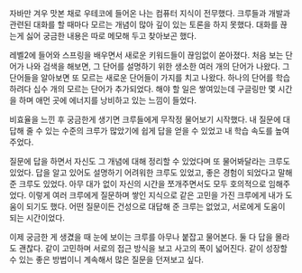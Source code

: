 자바만 겨우 맛본 채로 우테코에 들어온 나는 컴퓨터 지식이 전무했다.
크루들과 개발과 관련된 대화를 할 때마다 모르는 개념이 많아 깊이 있는 토론을 하지 못했다.
대화를 끊는게 싫어 궁금한 내용은 따로 메모해 두고 찾아보곤 했다.

레벨2에 들어와 스프링을 배우면서 새로운 키워드들이 끊임없이 쏟아졌다.
처음 보는 단어가 나와 검색을 해보면, 그 단어를 설명하기 위한 생소한 여러 개의 단어가 나왔다.
그 단어들을 알아보면 또 모르는 새로운 단어들이 가지를 치고 나왔다.
하나의 단어를 학습하려다 십수 개의 모르는 단어가 추가되었다.
해야 할 일은 쌓여있는데 구글링만 몇 시간을 하며 애먼 곳에 에너지를 낭비하고 있는 느낌이 들었다.

비효율을 느낀 후 궁금한게 생기면 크루들에게 무작정 물어보기 시작했다.
내 질문에 대답해 줄 수 있는 수준의 크루가 많았기에 쉽게 답을 얻을 수 있었고 내 학습 속도를 높여주었다.

질문에 답을 하면서 자신도 그 개념에 대해 정리할 수 있었다며 또 물어봐달라는 크루도 있었다.
답을 알고 있어도 설명하기 어려워한 크루도 있었고, 좋은 경험이 되었다고 말해준 크루도 있었다.
아무 대가 없이 자신의 시간을 쪼개주면서도 모두 호의적으로 임해주었다.
이렇게 여러 크루에게 질문하며 쌓인 지식으로 같은 고민을 가진 크루에게 내가 도움이 되기도 했다.
어떤 질문이든 건성으로 대답해 준 크루는 없었고, 서로에게 도움이 되는 시간이었다.

이제 궁금한 게 생겼을 때 눈에 보이는 크루를 아무나 붙잡고 물어본다.
둘 다 답을 몰라도 괜찮다. 같이 고민하며 서로의 접근 방식을 보고 사고의 폭이 넓어진다.
같이 성장할 수 있는 좋은 방법이니 계속해서 많은 질문을 던져보고 싶다.
